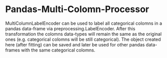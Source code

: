 # Pandas-Multi-Colomn-Processor

MultiColumnLabelEncoder can be used to label all categorical colomns in a pandas data-frame
via preprocessing.LabelEncoder. After this transformation the colomns data-types will remain the same
as the original ones (e.g. categorical colomns will be still categorical). The object created here 
(after fitting) can be saved and later be used for other pandas data-frames with the same categorical 
colomns.
